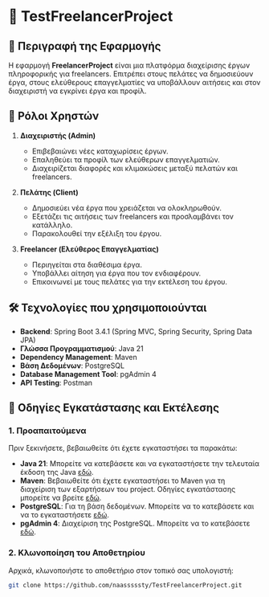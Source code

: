 # 📌 TestFreelancerProject

## 📖 Περιγραφή της Εφαρμογής
Η εφαρμογή **FreelancerProject** είναι μια πλατφόρμα διαχείρισης έργων πληροφορικής για freelancers. Επιτρέπει στους πελάτες να δημοσιεύουν έργα, στους ελεύθερους επαγγελματίες να υποβάλλουν αιτήσεις και στον διαχειριστή να εγκρίνει έργα και προφίλ.

## 👥 Ρόλοι Χρηστών
1. **Διαχειριστής (Admin)**
    - Επιβεβαιώνει νέες καταχωρίσεις έργων.
    - Επαληθεύει τα προφίλ των ελεύθερων επαγγελματιών.
    - Διαχειρίζεται διαφορές και κλιμακώσεις μεταξύ πελατών και freelancers.

2. **Πελάτης (Client)**
    - Δημοσιεύει νέα έργα που χρειάζεται να ολοκληρωθούν.
    - Εξετάζει τις αιτήσεις των freelancers και προσλαμβάνει τον κατάλληλο.
    - Παρακολουθεί την εξέλιξη του έργου.

3. **Freelancer (Ελεύθερος Επαγγελματίας)**
    - Περιηγείται στα διαθέσιμα έργα.
    - Υποβάλλει αίτηση για έργα που τον ενδιαφέρουν.
    - Επικοινωνεί με τους πελάτες για την εκτέλεση του έργου.

## 🛠️ Τεχνολογίες που χρησιμοποιούνται
- **Backend**: Spring Boot 3.4.1 (Spring MVC, Spring Security, Spring Data JPA)
- **Γλώσσα Προγραμματισμού**: Java 21
- **Dependency Management**: Maven
- **Βάση Δεδομένων**: PostgreSQL
- **Database Management Tool**: pgAdmin 4
- **API Testing**: Postman

## 🚀 Οδηγίες Εγκατάστασης και Εκτέλεσης

### 1. Προαπαιτούμενα
Πριν ξεκινήσετε, βεβαιωθείτε ότι έχετε εγκαταστήσει τα παρακάτω:
- **Java 21**: Μπορείτε να κατεβάσετε και να εγκαταστήσετε την τελευταία έκδοση της Java [εδώ](https://www.oracle.com/java/technologies/javase/jdk21-archive-downloads.html).
- **Maven**: Βεβαιωθείτε ότι έχετε εγκαταστήσει το Maven για τη διαχείριση των εξαρτήσεων του project. Οδηγίες εγκατάστασης μπορείτε να βρείτε [εδώ](https://maven.apache.org/install.html).
- **PostgreSQL**: Για τη βάση δεδομένων. Μπορείτε να το κατεβάσετε και να το εγκαταστήσετε [εδώ](https://www.postgresql.org/download/).
- **pgAdmin 4**: Διαχείριση της PostgreSQL. Μπορείτε να το κατεβάσετε [εδώ](https://www.pgadmin.org/download/).

### 2. Κλωνοποίηση του Αποθετηρίου
Αρχικά, κλωνοποιήστε το αποθετήριο στον τοπικό σας υπολογιστή:
```bash
git clone https://github.com/naasssssty/TestFreelancerProject.git
